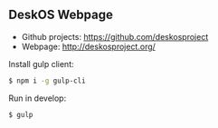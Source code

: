 DeskOS Webpage
--

- Github projects: https://github.com/deskosproject
- Webpage: http://deskosproject.org/

Install gulp client:
  ```sh
  $ npm i -g gulp-cli
  ```

Run in develop:
  ```sh
  $ gulp
  ```
